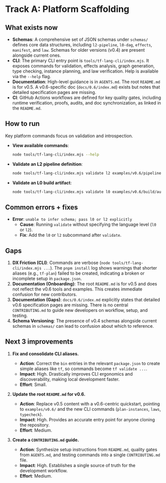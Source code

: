 # Track A: Platform Scaffolding

## What exists now

*   **Schemas**: A comprehensive set of JSON schemas under `schemas/` defines core data structures, including `l2-pipeline`, `l0-dag`, `effects`, `manifest`, and `law`. Schemas for older versions (v0.4) are present alongside current ones.
*   **CLI**: The primary CLI entry point is `tools/tf-lang-cli/index.mjs`. It exposes commands for validation, effects analysis, graph generation, type checking, instance planning, and law verification. Help is available via the `--help` flag.
*   **Documentation**: High-level guidance is in `AGENTS.md`. The root `README.md` is for v0.5. A v0.6-specific doc (`docs/0.6/index.md`) exists but notes that detailed specification pages are missing.
*   **CI**: GitHub Actions workflows are defined for key quality gates, including runtime verification, proofs, audits, and doc synchronization, as linked in the `README.md`.

## How to run

Key platform commands focus on validation and introspection.

*   **View available commands**:
    ```bash
    node tools/tf-lang-cli/index.mjs --help
    ```

*   **Validate an L2 pipeline definition**:
    ```bash
    node tools/tf-lang-cli/index.mjs validate l2 examples/v0.6/pipelines/auto.fnol.fasttrack.v1.l2.yaml
    ```

*   **Validate an L0 build artifact**:
    ```bash
    node tools/tf-lang-cli/index.mjs validate l0 examples/v0.6/build/auto.fnol.fasttrack.v1.l0.json
    ```

## Common errors + fixes

*   **Error**: `unable to infer schema; pass l0 or l2 explicitly`
    *   **Cause**: Running `validate` without specifying the language level (`l0` or `l2`).
    *   **Fix**: Add the `l0` or `l2` subcommand after `validate`.

## Gaps

1.  **DX Friction (CLI)**: Commands are verbose (`node tools/tf-lang-cli/index.mjs ...`). The `pnpm install` log shows warnings that shorter aliases (e.g., `tf-plan`) failed to be created, indicating a broken or incomplete setup in `package.json`.
2.  **Documentation (Onboarding)**: The root `README.md` is for v0.5 and does not reflect the v0.6 tools and examples. This creates immediate confusion for new contributors.
3.  **Documentation (Gaps)**: `docs/0.6/index.md` explicitly states that detailed v0.6 specification pages are missing. There is no central `CONTRIBUTING.md` to guide new developers on workflow, setup, and testing.
4.  **Schema Versioning**: The presence of v0.4 schemas alongside current schemas in `schemas/` can lead to confusion about which to reference.

## Next 3 improvements

1.  **Fix and consolidate CLI aliases.**
    *   **Action**: Correct the `bin` entries in the relevant `package.json` to create simple aliases like `tf`, so commands become `tf validate ...`.
    *   **Impact**: High. Drastically improves CLI ergonomics and discoverability, making local development faster.
    *   **Effort**: Small.

2.  **Update the root `README.md` for v0.6.**
    *   **Action**: Replace v0.5 content with a v0.6-centric quickstart, pointing to `examples/v0.6/` and the new CLI commands (`plan-instances`, `laws`, `typecheck`).
    *   **Impact**: High. Provides an accurate entry point for anyone cloning the repository.
    *   **Effort**: Medium.

3.  **Create a `CONTRIBUTING.md` guide.**
    *   **Action**: Synthesize setup instructions from `README.md`, quality gates from `AGENTS.md`, and testing commands into a single `CONTRIBUTING.md` file.
    *   **Impact**: High. Establishes a single source of truth for the development workflow.
    *   **Effort**: Medium.